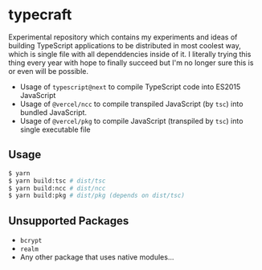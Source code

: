 # typecraft

Experimental repository which contains my experiments and ideas of building TypeScript applications to be distributed in most coolest way, which is single file with all dependdencies inside of it. I literally trying this thing every year with hope to finally succeed but I'm no longer sure this is or even will be possible.

- Usage of `typescript@next` to compile TypeScript code into ES2015 JavaScript
- Usage of `@vercel/ncc` to compile transpiled JavaScript (by `tsc`) into bundled JavaScript. 
- Usage of `@vercel/pkg` to compile JavaScript (transpiled by `tsc`) into single executable file

## Usage

```bash
$ yarn
$ yarn build:tsc # dist/tsc
$ yarn build:ncc # dist/ncc
$ yarn build:pkg # dist/pkg (depends on dist/tsc)
```

## Unsupported Packages

- `bcrypt`
- `realm`
- Any other package that uses native modules...
